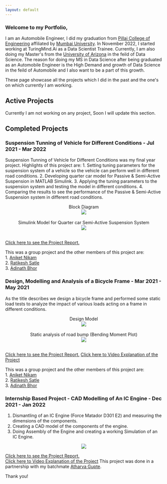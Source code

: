 ```yaml
---
layout: default
---
```


### Welcome to my Portfolio,

I am an Automobile Engineer, I did my graduation from [Pillai College of Engineering](https://www.pce.ac.in/) affiliated by [Mumbai University](https://mu.ac.in/). 
In November 2022, I started working at TuringMind.Ai as a Data Scientist Trainee. Currently, I am also doing my Master's from the [University of Arizona](https://www.arizona.edu/) 
in the feild of Data Science. The reason for doing my MS in Data Science after being graduated as an Automobile Engineer is the High Demand and growth of
Data Science in the feild of Automobile and I also want to be a part of this growth.

These page showcase all the projects which I did in the past and the one's on which currently I am working.

## Active Projects 
    
   Currently I am not working on any project,
   Soon I will update this section. 
    
## Completed Projects
### Suspension Tunning of Vehicle for Different Conditions - Jul 2021 - Mar 2022
   
   Suspension Tunning of Vehicle for Different Conditions
   was my final year project. 
        Highlights of this project are:
        1. Setting tuning parameters for the suspension
           system of a vehicle so the vehicle can perform 
           well in different road conditions.
        2. Developing quarter car model for Passive & 
           Semi-Active Suspension in MATLAB Simulink.
        3. Applying the tuning parameters to the suspension
           system and testing the model in different conditions.
        4. Comparing the results to see the performance of
           the Passive & Semi-Active Suspension system 
           in different road conditions.
   
   <center>Block Diagram</center>
   <center><img src="https://drive.google.com/file/d/1032C7fdr4U2ANCL27bGan8dPdrk1I59J/view?usp=share_link"/></center>
   <br>
   <center>Simulink Model for Quarter car Semi-Active Suspension System</center>
   <center><img src="https://drive.google.com/file/d/1HQJiP455dtV-aN-KgWs5qVPYqWAuIl_D/view?usp=share_link"/></center><br>
   
   [Click here to see the Project Report.](https://drive.google.com/file/d/1YoLbwcgLvRLI675zolwOx_9Ke5PwwQQ_/view)   
   
   This was a group project and the other members of this project are:<br>
        1. [Aniket Nikam](https://www.linkedin.com/in/aniket-nikam-9059371aa/)<br>
        2. [Ratikesh Satle](https://www.linkedin.com/in/ratikesh-satle-5317bb1b2/)<br>
        3. [Adinath Bhor](https://www.linkedin.com/in/adinath-bhor-025461197/)
        
### Design, Modelling and Analysis of a Bicycle Frame - Mar 2021 - May 2021
   
   As the title describes we design a bicycle frame and 
   performed some static load tests to analyze the impact of various 
   loads acting on a frame in different conditions.
   
   <center>Design Model</center>
   <center><img src="https://drive.google.com/file/d/1PINK5Hdjb3CMeYEp87V_WhyU2ofgvRJm/view?usp=share_link"/></center>
   <br>
   <center>Static analysis of road bump (Bending Moment Plot)</center>
   <center><img src="https://drive.google.com/file/d/130N51lqJANLgGooZjYLnPi2iYMzHlvgK/view?usp=share_link"/></center><br>
   
   [Click here to see the Project Report.](https://drive.google.com/file/d/1cd9jfS1lithlRPSBXRo2dvvg4jLIbWOD/view)
   [Click here to Video Explanation of the Project](https://drive.google.com/file/d/1BXNo7PmrdX-nz60Z0v9fVYxkFNM4xl0c/view?usp=share_link)
   
   This was a group project and the other members of this project are:<br>
        1. [Aniket Nikam](https://www.linkedin.com/in/aniket-nikam-9059371aa/)<br>
        2. [Ratikesh Satle](https://www.linkedin.com/in/ratikesh-satle-5317bb1b2/)<br>
        3. [Adinath Bhor](https://www.linkedin.com/in/adinath-bhor-025461197/)
   
### Internship Based Project - CAD Modelling of An IC Engine - Dec 2021 - Jan 2022
       
   1. Dismantling of an IC Engine (Force Matador D301 E2) 
      and measuring the dimensions of the components.
   2. Creating a CAD model of the components of the engine.
   3. Doing Assembly of the Engine and creating a working
      Simulation of an IC Engine.
      
   <center><img src="https://drive.google.com/file/d/1XsV6zIl50w5jygB2dYnnOjhAe1UZ2oRo/view?usp=share_link"/></center>
      
   [Click here to see the Project Report.](https://drive.google.com/file/d/1q1iFMfj8gXsHaxO4ZR2qslfBc8PJ2xBX/view?usp=share_link)   
   [Click here to Video Explanation of the Project](https://drive.google.com/file/d/1KflkT0yuKCTIzYg4IDyk82bB0xtsmMj7/view?usp=share_link)
   This project was done in a partnership with my batchmate [Atharva Gupte](https://www.linkedin.com/in/atharvagupte/).
   
   
Thank you!

